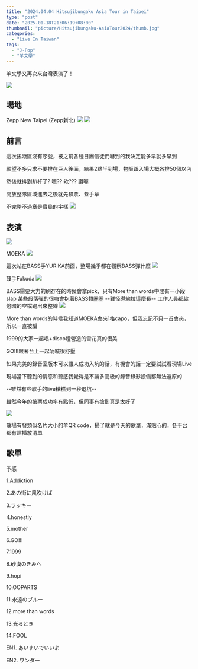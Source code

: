 ```yaml
---
title: "2024.04.04 Hitsujibungaku Asia Tour in Taipei"
type: "post"
date: "2025-01-18T21:06:19+08:00"
thumbnail: "picture/Hitsujibungaku-AsiaTour2024/thumb.jpg"
categories: 
  - "Live In Taiwan"
tags:
  - "J-Pop"
  - "羊文學"
---
```


羊文學又再次來台灣表演了！

<!--more-->
![](/picture/Hitsujibungaku-AsiaTour2024/thumb.jpg)

## 場地
Zepp New Taipei (Zepp新北)
![](/picture/Hitsujibungaku-AsiaTour2024/1.jpg)
![](/picture/Hitsujibungaku-AsiaTour2024/2.jpg)

## 前言

這次搖滾區沒有序號，被之前各種日團信徒們嚇到的我決定能多早就多早到

願望不多只求不要排在巨人後面，結果2點半到場，物販跟入場大概各排50個以內

然後就排到趴杆了? 嗯?? 欸??? 讚喔

開放整隊區域進去之後就先驗票、蓋手章

不完整不過章是寶島的字樣
![](/picture/Hitsujibungaku-AsiaTour2024/3.jpg)

## 表演

![](/picture/Hitsujibungaku-AsiaTour2024/4.jpg)

MOEKA
![](/picture/Hitsujibungaku-AsiaTour2024/5.jpg)

這次站在BASS手YURIKA前面，整場幾乎都在觀察BASS彈什麼
![](/picture/Hitsujibungaku-AsiaTour2024/6.jpg)

鼓手Fukuda
![](/picture/Hitsujibungaku-AsiaTour2024/7.jpg)

BASS需要大力的刷存在的時候會拿pick，只有More than words中間有一小段slap
某些段落彈的很嗨會抱著BASS轉圈圈 --難怪導線拉這麼長-- 工作人員都趁燈暗的空檔跑出來整線
![](/picture/Hitsujibungaku-AsiaTour2024/8.jpg)

More than words的時候我知道MOEKA會夾1格capo，但我忘記不只一首會夾，所以一直被騙

1999的大家一起唱+disco燈營造的雪花真的很美

GO!!!跟著台上一起吶喊很舒壓

如果完美的錄音室版本可以讓人成功入坑的話，有機會的話一定要試試看現場Live

現場當下聽到的情感和聽感我覺得是不論多高級的錄音錄影設備都無法還原的

--雖然有些歌手的live糟糕到一秒退坑--

雖然今年的搶票成功率有點低，但同事有搶到真是太好了

![](/picture/Hitsujibungaku-AsiaTour2024/9.jpg)

散場有發類似名片大小的羊QR code，掃了就是今天的歌單，滿貼心的，各平台都有建播放清單

## 歌單

予感

1.Addiction

2.あの街に風吹けば

3.ラッキー

4.honestly

5.mother

6.GO!!!

7.1999

8.砂漠のきみへ

9.hopi

10.OOPARTS

11.永遠のブルー

12.more than words

13.光るとき

14.FOOL

EN1. あいまいでいいよ

EN2. ワンダー

